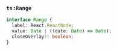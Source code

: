 ### `ts:Range`

```ts
interface Range {
  label: React.ReactNode;
  value: Date | ((date: Date) => Date);
  closeOverlay?: boolean;
}
```
